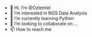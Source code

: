 - 👋 Hi, I’m @Ozlemlel
- 👀 I’m interested in NGS Data Analysis
- 🌱 I’m currently learning Python
- 💞️ I’m looking to collaborate on ...
- 📫 How to reach me 

<!---
Ozlemlel/Ozlemlel is a ✨ special ✨ repository because its `README.md` (this file) appears on your GitHub profile.
You can click the Preview link to take a look at your changes.
--->
